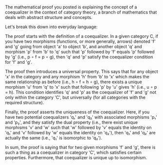 The mathematical proof you posted is explaining the concept of a coequalizer in the context of category theory, a branch of mathematics that deals with abstract structure and concepts. 

Let's break this down into everyday language:

The proof starts with the definition of a coequalizer. In a given category C, if you have two morphisms (functions, or more generally, arrows) denoted 'f' and 'g' going from object 'a' to object 'b', and another object 'q' and morphism 'p' from 'b' to 'q' such that 'p' followed by 'f' equals 'p' followed by 'g' (i.e., p ∘ f = p ∘ g), then 'q' and 'p' satisfy the coequalizer condition for 'f' and 'g'.

The proof then introduces a universal property. This says that for any object 'x' in the category and any morphism 'h' from 'b' to 'x' which makes the same relationship as before (i.e., h ∘ f = h ∘ g), there exists a unique morphism 'u' from 'q' to 'x' such that following 'p' by 'u' gives 'h' (i.e., u ∘ p = h). This condition identifies 'q' and 'p' as the coequalizer of 'f' and 'g' not only within the category 'C', but universally (for all categories with the required structure). 

Finally, the proof asserts the uniqueness of the coequalizer. Here, if you have two potential coequalizers 'q₁' and 'q₂' with associated morphisms 'p₁' and 'p₂', and they satisfy the dual property (i.e., there exist unique morphisms 'v' and 'w' such that 'w' followed by 'v' equals the identity on 'q₁' and 'v' followed by 'w' equals the identity on 'q₂'), then 'q₁' and 'q₂' are actually the same (i.e., 'q₁' is isomorphic to 'q₂').

In sum, the proof is saying that for two given morphisms 'f' and 'g', there is such a thing as a coequalizer in category 'C', which satisfies certain properties. Furthermore, that coequalizer is unique up to isomorphism.